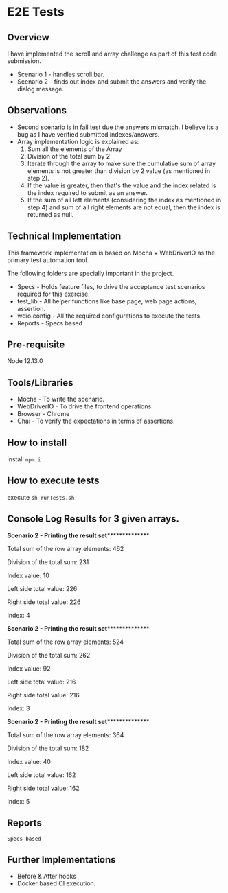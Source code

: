 # E2E Tests

## Overview
I have implemented the scroll and array challenge as part of this test code submission.
* Scenario 1 - handles scroll bar.
* Scenario 2 - finds out index and submit the answers and verify the dialog message.

## Observations
* Second scenario is in fail test due the answers mismatch. I believe its a bug as I have verified submitted indexes/answers.
* Array implementation logic is explained as:
    1. Sum all the elements of the Array 
    2. Division of the total sum by 2 
    3. Iterate through the array to make sure the cumulative sum of array elements is not greater than division by 2 value (as mentioned in step 2).
    4. If the value is greater, then that's the value and the index related is the index required to submit as an answer.
    5. If the sum of all left elements (considering the index as mentioned in step 4) and sum of all right elements are not equal, then the index is returned as null.    

## Technical Implementation
This framework implementation is based on Mocha + WebDriverIO as the primary test automation tool. 

The following folders are specially important in the project. 
* Specs - Holds feature files, to drive the acceptance test scenarios required for this exercise.
* test_lib - All helper functions like base page, web page actions, assertion.
* wdio.config - All the required configurations to execute the tests.
* Reports - Specs based

## Pre-requisite
Node 12.13.0

## Tools/Libraries
* Mocha - To write the scenario.
* WebDriverIO - To drive the frontend operations.
* Browser - Chrome
* Chai - To verify the expectations in terms of assertions.

## How to install
install
 `npm i`

## How to execute tests
execute
 `sh runTests.sh`  

## Console Log Results for 3 given arrays.

****************Scenario 2 - Printing the result set******************************
 
 Total sum of the row array elements: 462
 
 Division of the total sum: 231
 
 Index value: 10
 
 Left side total value: 226
 
 Right side total value: 226
 
 Index: 4
 
 ****************Scenario 2 - Printing the result set******************************
 
 Total sum of the row array elements: 524
 
 Division of the total sum: 262
 
 Index value: 92
 
 Left side total value: 216
 
 Right side total value: 216
 
 Index: 3
 
 ****************Scenario 2 - Printing the result set******************************
 
 Total sum of the row array elements: 364
 
 Division of the total sum: 182
 
 Index value: 40
 
 Left side total value: 162
 
 Right side total value: 162
 
 Index: 5


## Reports
`Specs based`
 
## Further Implementations
* Before & After hooks
* Docker based CI execution.
